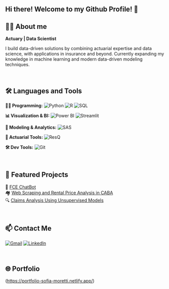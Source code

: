 ## Hi there! Welcome to my Github Profile! 👋 


## 🙋‍♀️ About me

**Actuary | Data Scientist** 

I build data-driven solutions by combining actuarial expertise and data science, with applications in insurance and beyond.
Currently expanding my knowledge in machine learning and modern data-driven modeling techniques.

<br>

## 🛠️ Languages and Tools

**🧑‍💻 Programming:** ![Python](https://img.shields.io/badge/Python-3776AB?style=for-the-badge&logo=python&logoColor=white) ![R](https://img.shields.io/badge/R-276DC3?style=for-the-badge&logo=r&logoColor=white) ![SQL](https://img.shields.io/badge/SQL-003B57?style=for-the-badge&logo=postgresql&logoColor=white)

**📊 Visualization & BI:** ![Power BI](https://img.shields.io/badge/Power%20BI-F2C811?style=for-the-badge&logo=powerbi&logoColor=black) ![Streamlit](https://img.shields.io/badge/Streamlit-FF4B4B?style=for-the-badge&logo=streamlit&logoColor=white)

**🤖 Modeling & Analytics:** ![SAS](https://img.shields.io/badge/SAS-007ACC?style=for-the-badge&logo=analytics&logoColor=white)

**📐 Actuarial Tools:** ![ResQ](https://img.shields.io/badge/ResQ-444444?style=for-the-badge&logo=data&logoColor=white)

**🛠️ Dev Tools:** ![Git](https://img.shields.io/badge/Git-F05032?style=for-the-badge&logo=git&logoColor=white)

<br>

## 🚀 Featured Projects

🧠 [FCE ChatBot](https://github.com/SOFIAMORETTI01/FCE-ChatBot)  
🏘️ [Web Scraping and Rental Price Analysis in CABA](https://github.com/SOFIAMORETTI01/rent_analytics)  
🔍 [Claims Analysis Using Unsupervised Models](https://github.com/SOFIAMORETTI01/Claim_anomalies)

<br>

## 📫 Contact Me  
[![Gmail](https://img.shields.io/badge/Gmail-D14836?style=for-the-badge&logo=gmail&logoColor=white)](mailto:sofiamoretti01@gmail.com)
[![LinkedIn](https://img.shields.io/badge/LinkedIn-0077B5?style=for-the-badge&logo=linkedin&logoColor=white)](https://www.linkedin.com/in/sofia-dana-moretti/)

<br>

## 🌐 Portfolio  
(https://portfolio-sofia-moretti.netlify.app/)

